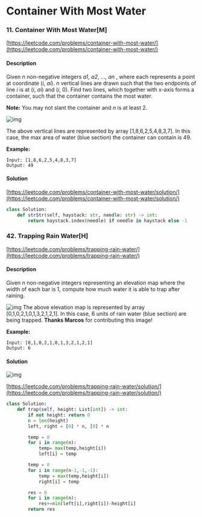 # Container With Most Water



### 11. Container With Most Water\[M\]

[https://leetcode.com/problems/container-with-most-water/](https://leetcode.com/problems/container-with-most-water/)

#### Description

Given _n_ non-negative integers _a1_, _a2_, ..., _an_ , where each represents a point at coordinate \(_i_, _ai_\). _n_ vertical lines are drawn such that the two endpoints of line _i_ is at \(_i_, _ai_\) and \(_i_, 0\). Find two lines, which together with x-axis forms a container, such that the container contains the most water.

**Note:** You may not slant the container and _n_ is at least 2.

![img](https://s3-lc-upload.s3.amazonaws.com/uploads/2018/07/17/question_11.jpg)

The above vertical lines are represented by array \[1,8,6,2,5,4,8,3,7\]. In this case, the max area of water \(blue section\) the container can contain is 49.

**Example:**

```text
Input: [1,8,6,2,5,4,8,3,7]
Output: 49
```

#### Solution

[https://leetcode.com/problems/container-with-most-water/solution/](https://leetcode.com/problems/container-with-most-water/solution/)

```python
class Solution:
    def strStr(self, haystack: str, needle: str) -> int:
        return haystack.index(needle) if needle in haystack else -1
```

### 42. Trapping Rain Water\[H\]

[https://leetcode.com/problems/trapping-rain-water/](https://leetcode.com/problems/trapping-rain-water/)

#### Description

Given _n_ non-negative integers representing an elevation map where the width of each bar is 1, compute how much water it is able to trap after raining.

![img](https://assets.leetcode.com/uploads/2018/10/22/rainwatertrap.png) The above elevation map is represented by array \[0,1,0,2,1,0,1,3,2,1,2,1\]. In this case, 6 units of rain water \(blue section\) are being trapped. **Thanks Marcos** for contributing this image!

**Example:**

```text
Input: [0,1,0,2,1,0,1,3,2,1,2,1]
Output: 6
```

#### Solution

![img](https://i.loli.net/2018/10/18/5bc7f473efbdc.png)

[https://leetcode.com/problems/trapping-rain-water/solution/](https://leetcode.com/problems/trapping-rain-water/solution/)

```python
class Solution:
    def trap(self, height: List[int]) -> int:
        if not height: return 0
        n = len(height)
        left, right = [0] * n, [0] * n

        temp = 0
        for i in range(n):     
            temp= max(temp,height[i])
            left[i] = temp

        temp = 0
        for i in range(n-1,-1,-1):
            temp = max(temp,height[i])
            right[i] = temp

        res = 0
        for i in range(n):             
            res+=min(left[i],right[i])-height[i]
        return res
```

